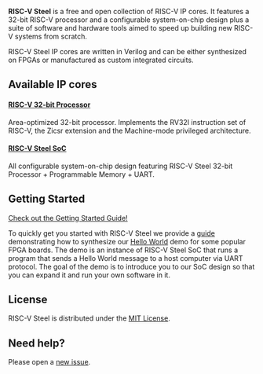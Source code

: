 **RISC-V Steel** is a free and open collection of RISC-V IP cores. It features a 32-bit RISC-V processor and a configurable system-on-chip design plus a suite of software and hardware tools aimed to speed up building new RISC-V systems from scratch.

RISC-V Steel IP cores are written in Verilog and can be either synthesized on FPGAs or manufactured as custom integrated circuits.

## Available IP cores

#### [RISC-V 32-bit Processor](hardware/rvsteel-core.v)
Area-optimized 32-bit processor. Implements the RV32I instruction set of RISC-V, the Zicsr extension and the Machine-mode privileged architecture.

#### [RISC-V Steel SoC](hardware/rvsteel-soc.v)
All configurable system-on-chip design featuring RISC-V Steel 32-bit Processor + Programmable Memory + UART.

## Getting Started

[Check out the Getting Started Guide!](https://riscv-steel.github.io/riscv-steel/getting-started/)

To quickly get you started with RISC-V Steel we provide a [guide](https://riscv-steel.github.io/riscv-steel/getting-started/) demonstrating how to synthesize our [Hello World](https://github.com/riscv-steel/riscv-steel/tree/main/hello-world) demo for some popular FPGA boards. The demo is an instance of RISC-V Steel SoC that runs a program that sends a Hello World message to a host computer via UART protocol. The goal of the demo is to introduce you to our SoC design so that you can expand it and run your own software in it.

## License

RISC-V Steel is distributed under the [MIT License](LICENSE.md).

## Need help?

Please open a [new issue](https://github.com/riscv-steel/riscv-steel/issues).
